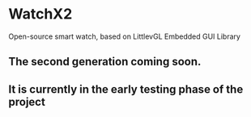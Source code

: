 # WatchX2

Open-source smart watch, based on LittlevGL Embedded GUI Library

## The second generation coming soon.

## It is currently in the early testing phase of the project
